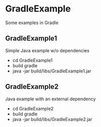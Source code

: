 # GradleExample
Some examples in Gradle

## GradleExample1
Simple Java example w/o dependencies
- cd GradleExample1
- build gradle
- java -jar build/libs/GradleExample1.jar

## GradleExample2
Java example with an external dependency
- cd GradleExample2
- build gradle
- java -jar build/libs/GradleExample2.jar
